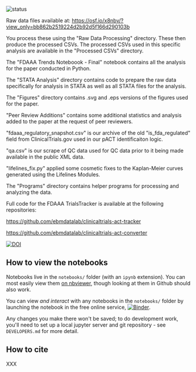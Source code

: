 ![status](https://github.com/ebmdatalab/fdaaa_trends/workflows/Notebook%20checks/badge.svg)


Raw data files available at: https://osf.io/x8nbv/?view_only=bb862b2519224d2b92d5f166d290103b

You process these using the "Raw Data Processing" directory. These then produce the processed CSVs. The processed CSVs used in this specific analysis are available in the "Processed CSVs" directory.

The "FDAAA Trends Noteboook - Final" notebook contains all the analysis for the paper conducted in Python.

The "STATA Analysis" directory contains code to prepare the raw data specifically for analysis in STATA as well as all STATA files for the analysis.

The "Figures" directory contains .svg and .eps versions of the figures used for the paper.

"Peer Review Additions" contains some additional statistics and analysis added to the paper at the request of peer reviewers.

"fdaaa_regulatory_snapshot.csv" is our archive of the old "is_fda_regulated" field from ClinicalTrials.gov used in our pACT identificaiton logic.

"qa.csv" is our scrape of QC data used for QC data prior to it being made available in the public XML data.

"lifelines_fix.py" applied some cosmetic fixes to the Kaplan-Meier curves generated using the Lifelines Modules.

The "Programs" directory contains helper programs for processing and analyzing the data.

Full code for the FDAAA TrialsTracker is available at the following repositories:

https://github.com/ebmdatalab/clinicaltrials-act-tracker

https://github.com/ebmdatalab/clinicaltrials-act-converter

[![DOI](https://zenodo.org/badge/DOI/10.5281/zenodo.3603491.svg)](https://doi.org/10.5281/zenodo.3603491)


## How to view the notebooks

Notebooks live in the `notebooks/` folder (with an `ipynb`
extension). You can most easily view them [on
nbviewer](https://nbviewer.jupyter.org/github/ebmdatalab/fdaaa_trends/tree/master/notebooks/),
though looking at them in Github should also work.

You can view *and interact* with any notebooks in the `notebooks/`
folder by launching the notebook in the free online service,
[![Binder](https://mybinder.org/badge_logo.svg)](https://mybinder.org/v2/gh/ebmdatalab/fdaaa_trends/master).

Any changes you make there won't be saved; to do development work,
you'll need to set up a local jupyter server and git repository - see
`DEVELOPERS.md` for more detail.

## How to cite

XXX

